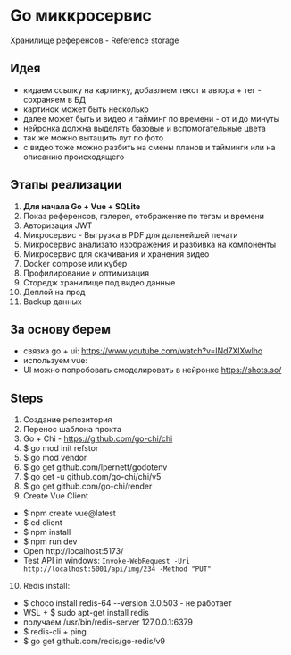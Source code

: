 # Go миккросервис
Хранилище референсов - Reference storage

## Идея
- кидаем ссылку на картинку, добавляем текст и автора + тег - сохраняем в БД
- картинок может быть несколько
- далее может быть и видео и тайминг по времени - от и до минуты
- нейронка должна выделять базовые и вспомогательные цвета
- так же можно вытащить лут по фото
- с видео тоже можно разбить на смены планов и тайминги или на описанию происходящего

## Этапы реализации
1. **Для начала Go + Vue + SQLite**
2. Показ референсов, галерея, отображение по тегам и времени
3. Авторизация JWT
4. Микросервис - Выгрузка в PDF для дальнейшей печати
5. Микросервис анализато изображения и разбивка на компоненты 
6. Микросервис для скачивания и хранения видео
7. Docker compose или кубер
8. Профилирование и оптимизация
9. Сторедж хранилище под видео данные 
10. Деплой на прод
11. Backup данных

## За основу берем 
- связка go + ui: https://www.youtube.com/watch?v=lNd7XlXwlho
- используем vue:
- UI можно попробовать смоделировать в нейронке https://shots.so/

## Steps
1. Создание репозитория
2. Перенос шаблона прокта
3. Go + Chi - https://github.com/go-chi/chi
4. $ go mod init refstor
5. $ go mod vendor
6. $ go get github.com/lpernett/godotenv
7. $ go get -u github.com/go-chi/chi/v5
8. $ go get github.com/go-chi/render
9. Create Vue Client
- $ npm create vue@latest
- $ cd client
- $ npm install
- $ npm run dev
- Open http://localhost:5173/
- Test API in windows: ```Invoke-WebRequest -Uri http://localhost:5001/api/img/234 -Method "PUT"```
10. Redis install:
- $ choco install redis-64 --version 3.0.503 - не работает
- WSL + $ sudo apt-get install redis
- получаем  /usr/bin/redis-server 127.0.0.1:6379
- $ redis-cli  +  ping
- $ go get github.com/redis/go-redis/v9






